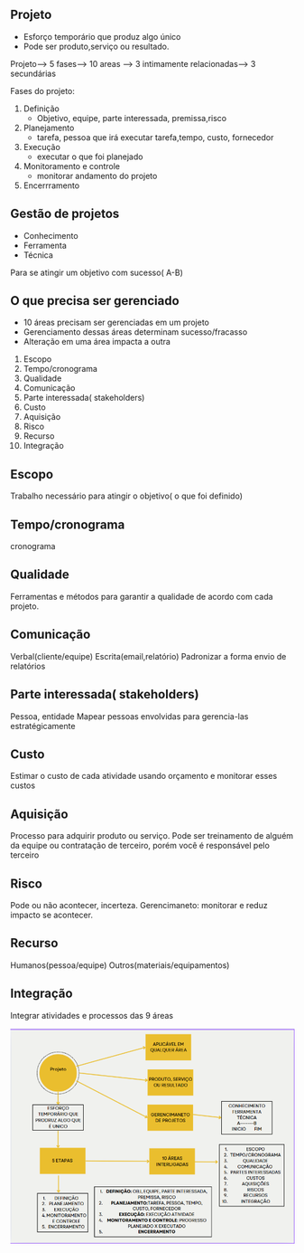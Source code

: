 ## Projeto

* Esforço temporário que produz algo único
* Pode ser produto,serviço ou resultado.

Projeto--> 5 fases--> 10 areas --> 3 intimamente relacionadas--> 3 secundárias

Fases do projeto:

1. Definição
    * Objetivo, equipe, parte interessada, premissa,risco
2. Planejamento
    * tarefa, pessoa que irá executar tarefa,tempo, custo, fornecedor
3. Execução
    * executar o que foi planejado
4. Monitoramento e controle
    * monitorar andamento do projeto
5. Encerrramento

## Gestão de projetos

* Conhecimento
* Ferramenta 
* Técnica

Para se atingir um objetivo com sucesso( A-B)

## O que precisa ser gerenciado

* 10 áreas precisam ser gerenciadas em um projeto
* Gerenciamento dessas áreas determinam sucesso/fracasso
* Alteração em uma área impacta a outra

1. Escopo
2. Tempo/cronograma
3. Qualidade
4. Comunicação
5. Parte interessada( stakeholders)
6. Custo
7. Aquisição
8. Risco
9. Recurso
10. Integração


## Escopo  
Trabalho necessário para atingir o objetivo( o que foi definido)

## Tempo/cronograma
cronograma

## Qualidade
Ferramentas e métodos para garantir a qualidade de acordo com cada projeto.

## Comunicação
Verbal(cliente/equipe)
Escrita(email,relatório)
Padronizar a  forma envio de relatórios

## Parte interessada( stakeholders)
Pessoa, entidade
Mapear pessoas envolvidas para gerencia-las estratégicamente

## Custo
Estimar o custo de cada atividade usando orçamento e monitorar esses custos

## Aquisição
Processo para adquirir produto ou serviço.
Pode ser treinamento de alguém da equipe ou contratação de terceiro, porém você é responsável pelo terceiro

## Risco
Pode ou não acontecer, incerteza. Gerencimaneto: monitorar e reduz impacto se acontecer.

## Recurso
Humanos(pessoa/equipe)
Outros(materiais/equipamentos)

## Integração
Integrar atividades e processos das 9 áreas

![alt text](image.png)
